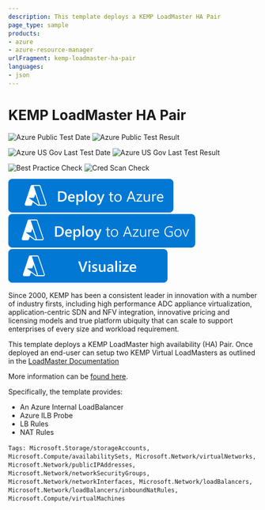 ```yaml
---
description: This template deploys a KEMP LoadMaster HA Pair
page_type: sample
products:
- azure
- azure-resource-manager
urlFragment: kemp-loadmaster-ha-pair
languages:
- json
---
```

# KEMP LoadMaster HA Pair

![Azure Public Test Date](https://azurequickstartsservice.blob.core.windows.net/badges/application-workloads/kemp/kemp-loadmaster-ha-pair/PublicLastTestDate.svg)
![Azure Public Test Result](https://azurequickstartsservice.blob.core.windows.net/badges/application-workloads/kemp/kemp-loadmaster-ha-pair/PublicDeployment.svg)

![Azure US Gov Last Test Date](https://azurequickstartsservice.blob.core.windows.net/badges/application-workloads/kemp/kemp-loadmaster-ha-pair/FairfaxLastTestDate.svg)
![Azure US Gov Last Test Result](https://azurequickstartsservice.blob.core.windows.net/badges/application-workloads/kemp/kemp-loadmaster-ha-pair/FairfaxDeployment.svg)

![Best Practice Check](https://azurequickstartsservice.blob.core.windows.net/badges/application-workloads/kemp/kemp-loadmaster-ha-pair/BestPracticeResult.svg)
![Cred Scan Check](https://azurequickstartsservice.blob.core.windows.net/badges/application-workloads/kemp/kemp-loadmaster-ha-pair/CredScanResult.svg)

[![Deploy To Azure](https://raw.githubusercontent.com/Azure/azure-quickstart-templates/master/1-CONTRIBUTION-GUIDE/images/deploytoazure.svg?sanitize=true)]( https://portal.azure.com/#create/Microsoft.Template/uri/https%3A%2F%2Fraw.githubusercontent.com%2FAzure%2Fazure-quickstart-templates%2Fmaster%2Fapplication-workloads%2Fkemp%2Fkemp-loadmaster-ha-pair%2Fazuredeploy.json)
[![Deploy To Azure US Gov](https://raw.githubusercontent.com/Azure/azure-quickstart-templates/master/1-CONTRIBUTION-GUIDE/images/deploytoazuregov.svg?sanitize=true)](https://portal.azure.us/#create/Microsoft.Template/uri/https%3A%2F%2Fraw.githubusercontent.com%2FAzure%2Fazure-quickstart-templates%2Fmaster%2Fapplication-workloads%2Fkemp%2Fkemp-loadmaster-ha-pair%2Fazuredeploy.json)
[![Visualize](https://raw.githubusercontent.com/Azure/azure-quickstart-templates/master/1-CONTRIBUTION-GUIDE/images/visualizebutton.svg?sanitize=true)](http://armviz.io/#/?load=https%3A%2F%2Fraw.githubusercontent.com%2FAzure%2Fazure-quickstart-templates%2Fmaster%2Fapplication-workloads%2Fkemp%2Fkemp-loadmaster-ha-pair%2Fazuredeploy.json)

Since 2000, KEMP has been a consistent leader in innovation with a number of industry firsts, including high performance ADC appliance virtualization, application-centric SDN and NFV integration, innovative pricing and licensing models and true platform ubiquity that can scale to support enterprises of every size and workload requirement.

This template deploys a KEMP LoadMaster high availability (HA) Pair. Once deployed an end-user can setup two KEMP Virtual LoadMasters as outlined in the [LoadMaster Documentation](https://support.kemptechnologies.com/hc/articles/203859775-HA-for-Azure-Marketplace-Classic-Interface-)

More information can be [found here](https://kemptechnologies.com/solutions/microsoft-load-balancing/loadmaster-azure/).

Specifically, the template provides:

* An Azure Internal LoadBalancer
* Azure ILB Probe
* LB Rules
* NAT Rules

`Tags: Microsoft.Storage/storageAccounts, Microsoft.Compute/availabilitySets, Microsoft.Network/virtualNetworks, Microsoft.Network/publicIPAddresses, Microsoft.Network/networkSecurityGroups, Microsoft.Network/networkInterfaces, Microsoft.Network/loadBalancers, Microsoft.Network/loadBalancers/inboundNatRules, Microsoft.Compute/virtualMachines`

